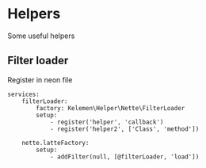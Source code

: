 Helpers
============

Some useful helpers

## Filter loader

Register in neon file

```neon
services:
    filterLoader:
        factory: Kelemen\Helper\Nette\FilterLoader
        setup:
            - register('helper', 'callback')
            - register('helper2', ['Class', 'method'])
    
    nette.latteFactory:
        setup:
            - addFilter(null, [@filterLoader, 'load'])
```
